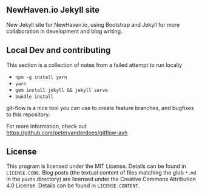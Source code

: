 ## NewHaven.io Jekyll site

New Jekyll site for NewHaven.io, using Bootstrap and Jekyll for more collaboration in development and blog writing.

## Local Dev and contributing
This section is a collection of notes from a failed attempt to run locally
* `npm -g install yarn`
* `yarn`
* `gem install jekyll && jekyll serve`
* `bundle install`

git-flow is a nice tool you can use to create feature branches, and bugfixes to this repository.

For more information, check out https://github.com/petervanderdoes/gitflow-avh

## License ##

This program is licensed under the MIT License. Details can be found in `LICENSE.CODE`.
Blog posts (the textual content of files matching the glob `*.md` in the `posts` directory) are licensed under the Creative Commons Attribution 4.0 License. Details can be found in `LICENSE.CONTENT`.
